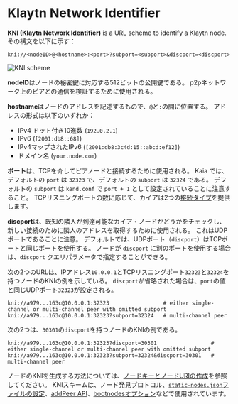 # Klaytn Network Identifier

**KNI (Klaytn Network Identifier)** is a URL scheme to identify a Klaytn node. その構文を以下に示す：

```
kni://<nodeID>@<hostname>:<port>?subport=<subport>&discport=<discport>
```

![KNI scheme](/img/learn/kni_scheme.png)

**nodeID**はノードの秘密鍵に対応する512ビットの公開鍵である。 p2pネットワーク上のピアとの通信を検証するために使用される。

**hostname**はノードのアドレスを記述するもので、`@`と`:`の間に位置する。 アドレスの形式は以下のいずれか：

- IPv4 ドット付き10進数 (`192.0.2.1`)
- IPv6 (`[2001:db8::68]`)
- IPv4マップされたIPv6 (`[2001:db8:3c4d:15::abcd:ef12]`)
- ドメイン名 (`your.node.com`)

**ポート**は、TCPを介してピアノードと接続するために使用される。 Kaia では、デフォルトの `port` は `32323` で、デフォルトの `subport` は `32324` である。 デフォルトの `subport` は `kend.conf` で `port + 1` として設定されていることに注意すること。 TCPリスニングポートの数に応じて、カイアは2つの[接続タイプ](scaling-solutions.md#multi-channel-communication)を提供します。

**discport**は、既知の隣人が到達可能なカイア・ノードかどうかをチェックし、新しい接続のために隣人のアドレスを取得するために使用される。 これはUDPポートであることに注意。
デフォルトでは、UDPポート（`discport`）はTCPポートと同じポートを使用する。
ノードが `discport` に別のポートを使用する場合は、`discport` クエリパラメータで指定することができる。

次の2つのURLは、IPアドレス`10.0.0.1`とTCPリスニングポート`32323`と`32324`を持つノードのKNIの例を示している。
`discport`が省略された場合は、`port`の値と同じUDPポート`32323`が設定される。

```
kni://a979...163c@10.0.0.1:32323                 # either single-channel or multi-channel peer with omitted subport
kni://a979...163c@10.0.0.1:32323?subport=32324   # multi-channel peer
```

次の2つは、`30301`の`discport`を持つノードのKNIの例である。

```
kni://a979...163c@10.0.0.1:32323?discport=30301                 # either single-channel or multi-channel peer with omitted subport
kni://a979...163c@10.0.0.1:32323?subport=32324&discport=30301   # multi-channel peer
```

ノードのKNIを生成する方法については、[ノードキーとノードURIの作成](../nodes/core-cell/install/before-you-install.md#node-key--node-uri-creation)を参照してください。
KNIスキームは、ノード発見プロトコル、[`static-nodes.json`ファイルの設定](../nodes/core-cell/install/install-proxy-nodes.md#install-static-nodesjson)、[addPeer API](../references/json-rpc/admin/add-peer)、[bootnodesオプション](../misc/operation/configuration.md#properties)などで使用されています。
